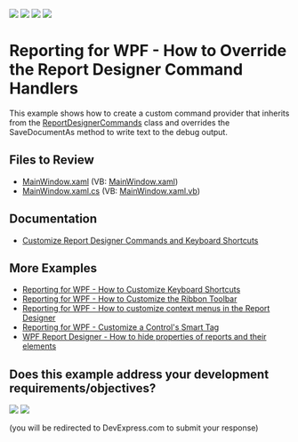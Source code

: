 <!-- default badges list -->
![](https://img.shields.io/endpoint?url=https://codecentral.devexpress.com/api/v1/VersionRange/128602135/24.2.1%2B)
[![](https://img.shields.io/badge/Open_in_DevExpress_Support_Center-FF7200?style=flat-square&logo=DevExpress&logoColor=white)](https://supportcenter.devexpress.com/ticket/details/T461334)
[![](https://img.shields.io/badge/📖_How_to_use_DevExpress_Examples-e9f6fc?style=flat-square)](https://docs.devexpress.com/GeneralInformation/403183)
[![](https://img.shields.io/badge/💬_Leave_Feedback-feecdd?style=flat-square)](#does-this-example-address-your-development-requirementsobjectives)
<!-- default badges end -->
# Reporting for WPF - How to Override the Report Designer Command Handlers


This example shows how to create a custom command provider that inherits from the [ReportDesignerCommands](https://docs.devexpress.com/WPF/DevExpress.Xpf.Reports.UserDesigner.ReportDesignerCommands) class and overrides the SaveDocumentAs method to write text to the debug output.



## Files to Review

* [MainWindow.xaml](./CS/MainWindow.xaml) (VB: [MainWindow.xaml](./VB/MainWindow.xaml))
* [MainWindow.xaml.cs](./CS/MainWindow.xaml.cs) (VB: [MainWindow.xaml.vb](./VB/MainWindow.xaml.vb))

## Documentation

* [Customize Report Designer Commands and Keyboard Shortcuts](https://docs.devexpress.com/XtraReports/118067/desktop-reporting/wpf-reporting/end-user-report-designer-for-wpf/api-and-customization/customize-report-designer-commands-and-hot-keys)

## More Examples

* [Reporting for WPF - How to Customize Keyboard Shortcuts](https://github.com/DevExpress-Examples/reporting-wpf-customize-keyboard-shortcuts-in-the-report-designer)
* [Reporting for WPF - How to Customize the Ribbon Toolbar](https://github.com/DevExpress-Examples/reporting-wpf-report-designer-customize-ribbon-toolbar)
* [Reporting for WPF - How to customize context menus in the Report Designer](https://github.com/DevExpress-Examples/reporting-wpf-customize-context-menus-in-report-designer)
* [Reporting for WPF - Customize a Control's Smart Tag](https://github.com/DevExpress-Examples/reporting-wpf-report-designer-customize-controls-smart-tag)
* [WPF Report Designer - How to hide properties of reports and their elements](https://github.com/DevExpress-Examples/wpf-reporting-hide-properties-in-designer)
<!-- feedback -->
## Does this example address your development requirements/objectives?

[<img src="https://www.devexpress.com/support/examples/i/yes-button.svg"/>](https://www.devexpress.com/support/examples/survey.xml?utm_source=github&utm_campaign=reporting-wpf-designer-commands&~~~was_helpful=yes) [<img src="https://www.devexpress.com/support/examples/i/no-button.svg"/>](https://www.devexpress.com/support/examples/survey.xml?utm_source=github&utm_campaign=reporting-wpf-designer-commands&~~~was_helpful=no)

(you will be redirected to DevExpress.com to submit your response)
<!-- feedback end -->
